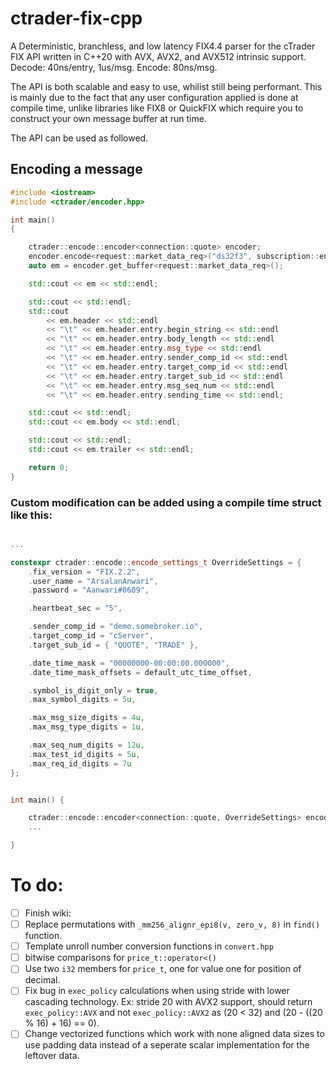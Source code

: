 # ctrader-fix-cpp

A Deterministic, branchless, and low latency FIX4.4 parser for the cTrader FIX API written in C++20 with AVX, AVX2, and AVX512 intrinsic support. Decode: 40ns/entry, 1us/msg. Encode: 80ns/msg.

The API is both scalable and easy to use, whilist still being performant. This is mainly due to the fact that any user configuration applied is done at compile time, unlike libraries like FIX8 or QuickFIX which require you to construct your own message buffer at run time. 

The API can be used as followed. 

## Encoding a message

```c++
#include <iostream>
#include <ctrader/encoder.hpp>

int main()
{

	ctrader::encode::encoder<connection::quote> encoder;
	encoder.encode<request::market_data_req>("ds32f3", subscription::enable, market_depth::full, symbol::eur_usd);
	auto em = encoder.get_buffer<request::market_data_req>();

	std::cout << em << std::endl;

	std::cout << std::endl;
	std::cout
		<< em.header << std::endl
		<< "\t" << em.header.entry.begin_string << std::endl
		<< "\t" << em.header.entry.body_length << std::endl
		<< "\t" << em.header.entry.msg_type << std::endl
		<< "\t" << em.header.entry.sender_comp_id << std::endl
		<< "\t" << em.header.entry.target_comp_id << std::endl
		<< "\t" << em.header.entry.target_sub_id << std::endl
		<< "\t" << em.header.entry.msg_seq_num << std::endl
		<< "\t" << em.header.entry.sending_time << std::endl;

	std::cout << std::endl;
	std::cout << em.body << std::endl;

	std::cout << std::endl;
	std::cout << em.trailer << std::endl;

	return 0;
}
```

### Custom modification can be added using a compile time struct like this:

```c++

...

constexpr ctrader::encode::encode_settings_t OverrideSettings = {
	.fix_version = "FIX.2.2",
	.user_name = "ArsalanAnwari",
	.password = "Aanwari#0609",

	.heartbeat_sec = "5",

	.sender_comp_id = "demo.somebroker.io",
	.target_comp_id = "cServer",
	.target_sub_id = { "QUOTE", "TRADE" },

	.date_time_mask = "00000000-00:00:00.000000",
	.date_time_mask_offsets = default_utc_time_offset,

	.symbol_is_digit_only = true,
	.max_symbol_digits = 5u,

	.max_msg_size_digits = 4u,
	.max_msg_type_digits = 1u,

	.max_seq_num_digits = 12u,
	.max_test_id_digits = 5u,
	.max_req_id_digits = 7u
};


int main() {

	ctrader::encode::encoder<connection::quote, OverrideSettings> encoder;
	...

}

```

# To do:

- [ ] Finish wiki:
- [ ] Replace permutations with `_mm256_alignr_epi8(v, zero_v, 8)` in `find()` function.
- [ ] Template unroll number conversion functions in `convert.hpp`
- [ ] bitwise comparisons for `price_t::operator<()`
- [ ] Use two `i32` members for `price_t`, one for value one for position of decimal. 
- [ ] Fix bug in `exec_policy` calculations when using stride with lower cascading technology. Ex: stride 20 with AVX2 support, should return `exec_policy::AVX` and not `exec_policy::AVX2` as (20 < 32) and (20 - ((20 % 16) + 16) == 0). 
- [ ] Change vectorized functions which work with none aligned data sizes to use padding data instead of a seperate scalar implementation for the leftover data. 